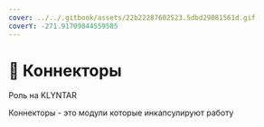 ```yaml
---
cover: ../../.gitbook/assets/22b22287602523.5dbd29081561d.gif
coverY: -271.91709844559585
---
```


# 🖖 Коннекторы

Роль на KLYNTAR

Коннекторы - это модули которые инкапсулируют работу&#x20;

